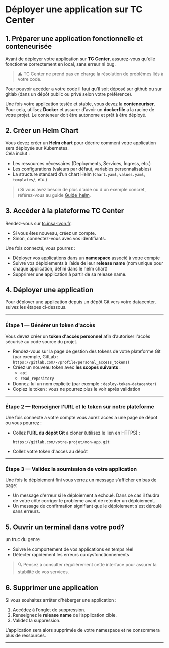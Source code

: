 # Déployer une application sur TC Center

## 1. Préparer une application fonctionnelle et conteneurisée

Avant de déployer votre application sur **TC Center**, assurez-vous qu'elle fonctionne correctement en local, sans erreur ni bug.  
> ⚠️ TC Center ne prend pas en charge la résolution de problèmes liés à votre code.

Pour pouvoir accéder a votre code il faut qu'il soit déposé sur github ou sur gitlab (dans un dépôt public ou privé selon votre préférence).

Une fois votre application testée et stable, vous devez la **conteneuriser**.  
Pour cela, utilisez **Docker** et assurer d'avoir un **dockerfile** a la racine de votre projet. Le conteneur doit être autonome et prêt à être déployé.

## 2. Créer un Helm Chart

Vous devez créer un **Helm chart** pour décrire comment votre application sera déployée sur Kubernetes.  
Cela inclut :
- Les ressources nécessaires (Deployments, Services, Ingress, etc.)
- Les configurations (valeurs par défaut, variables personnalisables)
- La structure standard d’un chart Helm (`Chart.yaml`, `values.yaml`, `templates/`, etc.)


> ℹ️ Si vous avez besoin de plus d'aide ou d'un exemple concret, référez-vous au guide [Guide_helm](https://github.com/CharlesBouquet1011/TC_Center/blob/main/docs/utilisateur/Guide_helm.md).

## 3. Accéder à la plateforme TC Center

Rendez-vous sur [tc.insa-lyon.fr](https://tc.insa-lyon.fr).

- Si vous êtes nouveau, créez un compte.
- Sinon, connectez-vous avec vos identifiants.

Une fois connecté, vous pourrez :
- Déployer vos applications dans un **namespace** associé à votre compte
- Suivre vos déploiements à l’aide de leur **release name** (nom unique pour chaque application, défini dans le helm chart)
- Supprimer une application à partir de sa release name.

## 4. Déployer une application

Pour déployer une application depuis un dépôt Git vers votre datacenter, suivez les étapes ci-dessous.

---

### Étape 1 — Générer un token d'accès

Vous devez créer un **token d'accès personnel** afin d’autoriser l'accès sécurisé au code source du projet.

- Rendez-vous sur la page de gestion des tokens de votre plateforme Git (par exemple, GitLab : `https://gitlab.com/-/profile/personal_access_tokens`)
- Créez un nouveau token avec **les scopes suivants** :
  - `api`
  - `read_repository`
- Donnez-lui un nom explicite (par exemple : `deploy-token-datacenter`)
- Copiez le token : vous ne pourrez plus le voir après validation


---

### Étape 2 — Renseigner l’URL et le token sur notre plateforme

Une fois connecte a votre compte vous aurez acces a une page de dépot ou vous pourrez :

- Collez l’**URL du dépôt Git** à cloner (utilisez le lien en HTTPS) :
  ```text
  https://gitlab.com/votre-projet/mon-app.git
  ```
- Collez votre token d'acces au dépôt
---


### Étape 3 — Validez la soumission de votre application
Une fois le déploiement fini vous verrez un message s'afficher en bas de page:
- Un message d'erreur si le déploiement a echoué. Dans ce cas il faudra de votre côté corriger le probleme avant de retenter un déploiement.
- Un message de confirmation signifiant que le déploiement s'est déroulé sans erreurs.

## 5. Ouvrir un terminal dans votre pod? 
un truc du genre

- Suivre le comportement de vos applications en temps réel
- Détecter rapidement les erreurs ou dysfonctionnements

> 🔍 Pensez à consulter régulièrement cette interface pour assurer la stabilité de vos services.

## 6. Supprimer une application

Si vous souhaitez arrêter d’héberger une application :
1. Accédez à l’onglet de suppression.
2. Renseignez le **release name** de l’application cible.
3. Validez la suppression.

L’application sera alors supprimée de votre namespace et ne consommera plus de ressources.

---
